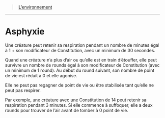 ﻿---
!GenericItem
Name: Asphyxie
Id: environment_hd.md#asphyxie
ParentLink: environment_hd.md#l’environnement
ParentName: L’environnement
NameLevel: 1
Attributes: {}
AttributesDictionary: >+
  {}

---
> [L’environnement](hd_environment.md)

---

# Asphyxie

Une créature peut retenir sa respiration pendant un nombre de minutes égal à 1 + son modificateur de Constitution, avec un minimum de 30 secondes.

Quand une créature n’a plus d’air ou qu’elle est en train d’étouffer, elle peut survivre un nombre de rounds égal à son modificateur de Constitution (avec un minimum de 1 round). Au début du round suivant, son nombre de point de vie est réduit à 0 et elle agonise.

Elle ne peut pas regagner de point de vie ou être stabilisée tant qu’elle ne peut pas respirer.

Par exemple, une créature avec une Constitution de 14 peut retenir sa respiration pendant 3 minutes. Si elle commence à suffoquer, elle a deux rounds pour trouver de l’air avant de tomber à 0 point de vie.


